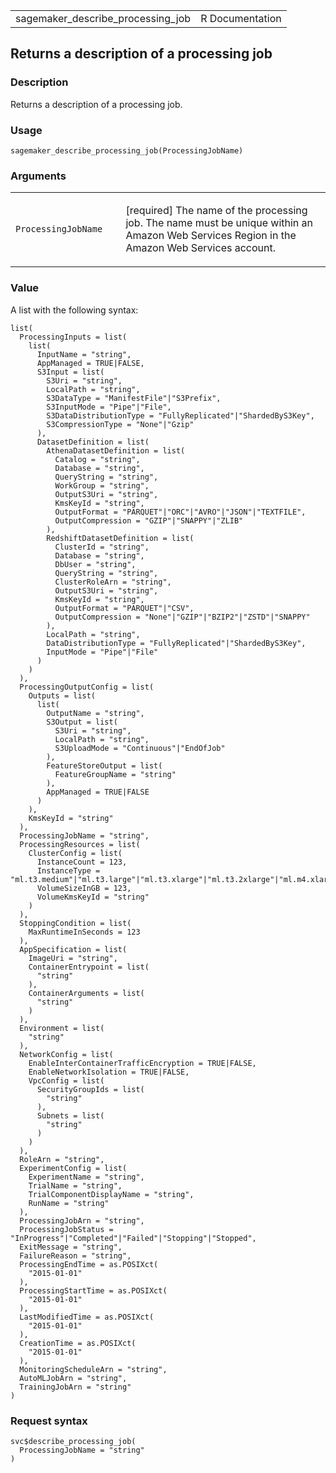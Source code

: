 <table style="width: 100%;">
<tbody>
<tr class="odd">
<td>sagemaker_describe_processing_job</td>
<td style="text-align: right;">R Documentation</td>
</tr>
</tbody>
</table>

## Returns a description of a processing job

### Description

Returns a description of a processing job.

### Usage

    sagemaker_describe_processing_job(ProcessingJobName)

### Arguments

<table>
<colgroup>
<col style="width: 35%" />
<col style="width: 65%" />
</colgroup>
<tbody>
<tr class="odd">
<td><code
id="sagemaker_describe_processing_job_:_ProcessingJobName">ProcessingJobName</code></td>
<td><p>[required] The name of the processing job. The name must be
unique within an Amazon Web Services Region in the Amazon Web Services
account.</p></td>
</tr>
</tbody>
</table>

### Value

A list with the following syntax:

    list(
      ProcessingInputs = list(
        list(
          InputName = "string",
          AppManaged = TRUE|FALSE,
          S3Input = list(
            S3Uri = "string",
            LocalPath = "string",
            S3DataType = "ManifestFile"|"S3Prefix",
            S3InputMode = "Pipe"|"File",
            S3DataDistributionType = "FullyReplicated"|"ShardedByS3Key",
            S3CompressionType = "None"|"Gzip"
          ),
          DatasetDefinition = list(
            AthenaDatasetDefinition = list(
              Catalog = "string",
              Database = "string",
              QueryString = "string",
              WorkGroup = "string",
              OutputS3Uri = "string",
              KmsKeyId = "string",
              OutputFormat = "PARQUET"|"ORC"|"AVRO"|"JSON"|"TEXTFILE",
              OutputCompression = "GZIP"|"SNAPPY"|"ZLIB"
            ),
            RedshiftDatasetDefinition = list(
              ClusterId = "string",
              Database = "string",
              DbUser = "string",
              QueryString = "string",
              ClusterRoleArn = "string",
              OutputS3Uri = "string",
              KmsKeyId = "string",
              OutputFormat = "PARQUET"|"CSV",
              OutputCompression = "None"|"GZIP"|"BZIP2"|"ZSTD"|"SNAPPY"
            ),
            LocalPath = "string",
            DataDistributionType = "FullyReplicated"|"ShardedByS3Key",
            InputMode = "Pipe"|"File"
          )
        )
      ),
      ProcessingOutputConfig = list(
        Outputs = list(
          list(
            OutputName = "string",
            S3Output = list(
              S3Uri = "string",
              LocalPath = "string",
              S3UploadMode = "Continuous"|"EndOfJob"
            ),
            FeatureStoreOutput = list(
              FeatureGroupName = "string"
            ),
            AppManaged = TRUE|FALSE
          )
        ),
        KmsKeyId = "string"
      ),
      ProcessingJobName = "string",
      ProcessingResources = list(
        ClusterConfig = list(
          InstanceCount = 123,
          InstanceType = "ml.t3.medium"|"ml.t3.large"|"ml.t3.xlarge"|"ml.t3.2xlarge"|"ml.m4.xlarge"|"ml.m4.2xlarge"|"ml.m4.4xlarge"|"ml.m4.10xlarge"|"ml.m4.16xlarge"|"ml.c4.xlarge"|"ml.c4.2xlarge"|"ml.c4.4xlarge"|"ml.c4.8xlarge"|"ml.p2.xlarge"|"ml.p2.8xlarge"|"ml.p2.16xlarge"|"ml.p3.2xlarge"|"ml.p3.8xlarge"|"ml.p3.16xlarge"|"ml.c5.xlarge"|"ml.c5.2xlarge"|"ml.c5.4xlarge"|"ml.c5.9xlarge"|"ml.c5.18xlarge"|"ml.m5.large"|"ml.m5.xlarge"|"ml.m5.2xlarge"|"ml.m5.4xlarge"|"ml.m5.12xlarge"|"ml.m5.24xlarge"|"ml.r5.large"|"ml.r5.xlarge"|"ml.r5.2xlarge"|"ml.r5.4xlarge"|"ml.r5.8xlarge"|"ml.r5.12xlarge"|"ml.r5.16xlarge"|"ml.r5.24xlarge"|"ml.g4dn.xlarge"|"ml.g4dn.2xlarge"|"ml.g4dn.4xlarge"|"ml.g4dn.8xlarge"|"ml.g4dn.12xlarge"|"ml.g4dn.16xlarge",
          VolumeSizeInGB = 123,
          VolumeKmsKeyId = "string"
        )
      ),
      StoppingCondition = list(
        MaxRuntimeInSeconds = 123
      ),
      AppSpecification = list(
        ImageUri = "string",
        ContainerEntrypoint = list(
          "string"
        ),
        ContainerArguments = list(
          "string"
        )
      ),
      Environment = list(
        "string"
      ),
      NetworkConfig = list(
        EnableInterContainerTrafficEncryption = TRUE|FALSE,
        EnableNetworkIsolation = TRUE|FALSE,
        VpcConfig = list(
          SecurityGroupIds = list(
            "string"
          ),
          Subnets = list(
            "string"
          )
        )
      ),
      RoleArn = "string",
      ExperimentConfig = list(
        ExperimentName = "string",
        TrialName = "string",
        TrialComponentDisplayName = "string",
        RunName = "string"
      ),
      ProcessingJobArn = "string",
      ProcessingJobStatus = "InProgress"|"Completed"|"Failed"|"Stopping"|"Stopped",
      ExitMessage = "string",
      FailureReason = "string",
      ProcessingEndTime = as.POSIXct(
        "2015-01-01"
      ),
      ProcessingStartTime = as.POSIXct(
        "2015-01-01"
      ),
      LastModifiedTime = as.POSIXct(
        "2015-01-01"
      ),
      CreationTime = as.POSIXct(
        "2015-01-01"
      ),
      MonitoringScheduleArn = "string",
      AutoMLJobArn = "string",
      TrainingJobArn = "string"
    )

### Request syntax

    svc$describe_processing_job(
      ProcessingJobName = "string"
    )
